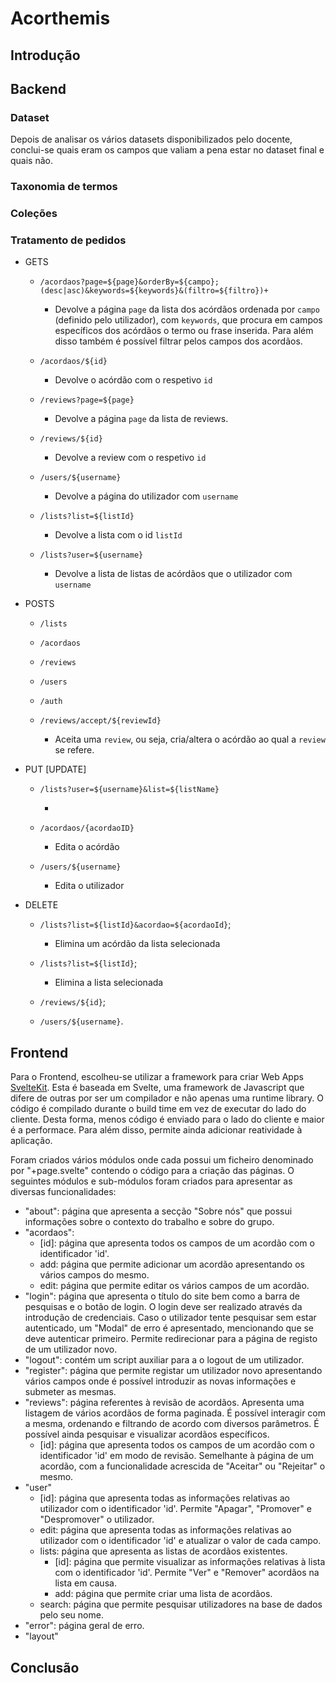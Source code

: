 # Acorthemis

## Introdução

## Backend

### Dataset

Depois de analisar os vários datasets disponibilizados pelo docente, conclui-se quais eram os campos que valiam a pena estar no dataset final e quais não.

### Taxonomia de termos


### Coleções 


### Tratamento de pedidos


- GETS
    - `/acordaos?page=${page}&orderBy=${campo};(desc|asc)&keywords=${keywords}&(filtro=${filtro})+`

        - Devolve a página `page` da lista dos acórdãos ordenada por `campo` (definido pelo utilizador), com `keywords`, que procura em campos específicos dos acórdãos o termo ou frase inserida. Para além disso também é possível filtrar pelos campos dos acordãos.
    - `/acordaos/${id}`

        - Devolve o acórdão com o respetivo `id`
    - `/reviews?page=${page}`

        - Devolve a página `page` da lista de reviews. 
    - `/reviews/${id}`

        - Devolve a review com o respetivo `id`
    - `/users/${username}`

       - Devolve a página do utilizador com `username`
    - `/lists?list=${listId}`

        - Devolve a lista com o id `listId`
    - `/lists?user=${username}`

        - Devolve a lista de listas de acórdãos que o utilizador com `username`
        
- POSTS
    - `/lists`
    - `/acordaos`
    - `/reviews`
    - `/users`
    - `/auth`
    - `/reviews/accept/${reviewId}`

        - Aceita uma `review`, ou seja, cria/altera o acórdão ao qual a `review` se refere.

- PUT [UPDATE]
    - `/lists?user=${username}&list=${listName}`

        - 
    - `/acordaos/{acordaoID}`

        - Edita o acórdão
    - `/users/${username}`


        - Edita o utilizador

- DELETE
    - `/lists?list=${listId}&acordao=${acordaoId}`;

        - Elimina um acórdão da lista selecionada
    - `/lists?list=${listId}`;

        - Elimina a lista selecionada
    - `/reviews/${id}`;
    - `/users/${username}`.


## Frontend

Para o Frontend, escolheu-se utilizar a framework para criar Web Apps [SvelteKit](https://kit.svelte.dev/). Esta é baseada em Svelte, uma framework de Javascript que difere de outras por ser um compilador e não apenas uma runtime library. O código é compilado durante o build time em vez de executar do lado do cliente. Desta forma, menos código é enviado para o lado do cliente e maior é a performace. Para além disso, permite ainda adicionar reatividade à aplicação.

Foram criados vários módulos onde cada possui um ficheiro denominado por "+page.svelte" contendo o código para a criação das páginas. O seguintes módulos e sub-módulos foram criados para apresentar as diversas funcionalidades:

- "about": página que apresenta a secção "Sobre nós" que possui informações sobre o contexto do trabalho e sobre do grupo.
- "acordaos":
    - [id]: página que apresenta todos os campos de um acordão com o identificador 'id'.
    - add: página que permite adicionar um acordão apresentando os vários campos do mesmo.
    - edit: página que permite editar os vários campos de um acordão.
- "login": página que apresenta o título do site bem como a barra de pesquisas e o botão de login. O login deve ser realizado através da introdução de credenciais. Caso o utilizador tente pesquisar sem estar autenticado, um "Modal" de erro é apresentado, mencionando que se deve autenticar primeiro. Permite redirecionar para a página de registo de um utilizador novo.
- "logout": contém um script auxiliar para a o logout de um utilizador.
- "register": página que permite registar um utilizador novo apresentando vários campos onde é possível introduzir as novas informações e submeter as mesmas.
- "reviews": página referentes à revisão de acordãos. Apresenta uma listagem de vários acordãos de forma paginada. É possível interagir com a mesma, ordenando e filtrando de acordo com diversos parâmetros. É possível ainda pesquisar e visualizar acordãos específicos.
    - [id]: página que apresenta todos os campos de um acordão com o identificador 'id' em modo de revisão. Semelhante à página de um acordão, com a funcionalidade acrescida de "Aceitar" ou "Rejeitar" o mesmo.
- "user"
    - [id]: página que apresenta todas as informações relativas ao utilizador com o identificador 'id'. Permite "Apagar", "Promover" e "Despromover" o utilizador.
    - edit: página que apresenta todas as informações relativas ao utilizador com o identificador 'id' e atualizar o valor de cada campo.
    - lists: página que apresenta as listas de acordãos existentes.
        - [id]: página que permite visualizar as informações relativas à lista com o identificador 'id'. Permite "Ver" e "Remover" acordãos na lista em causa.
        - add: página que permite criar uma lista de acordãos. 
    - search: página que permite pesquisar utilizadores na base de dados pelo seu nome.
- "error": página geral de erro.
- "layout"

## Conclusão
